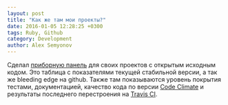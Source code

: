 ```yaml
---
layout: post
title: "Как же там мои проекты?"
date: 2016-01-05 12:28:25 +0300
tags: Ruby, Github
category: Development
author: Alex Semyonov
---
```


Сделал [приборную панель](/software/) для своих проектов с открытым исходным кодом.
Это таблица с показателями текущей стабильной версии, а так же bleeding edge на github.
Также там показываются уровень покрытия тестами, документацией, качество кода по версии [Code Climate](https://codeclimate.com/) и результаты последнего перестроения на [Travis CI](http://travis-ci.org/).
